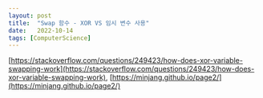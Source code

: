 ```yaml
---
layout: post
title:  "Swap 함수 - XOR VS 임시 변수 사용"
date:   2022-10-14
tags: [ComputerScience]
---         
```

               
[https://stackoverflow.com/questions/249423/how-does-xor-variable-swapping-work](https://stackoverflow.com/questions/249423/how-does-xor-variable-swapping-work), [https://minjang.github.io/page2/](https://minjang.github.io/page2/)